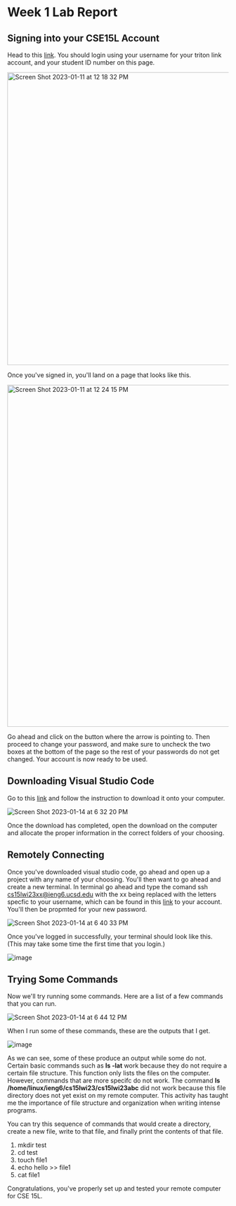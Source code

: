 # Week 1 Lab Report
## Signing into your CSE15L Account

Head to this [link](https://sdacs.ucsd.edu/~icc/index.php). You should login using your username for your triton link account, and your student ID number on this page.

<img width="667" alt="Screen Shot 2023-01-11 at 12 18 32 PM" src="https://user-images.githubusercontent.com/49798755/211909206-ca5c1dbd-14ff-4e30-9f60-245cf6f8ed16.png">

Once you've signed in, you'll land on a page that looks like this.

<img width="779" alt="Screen Shot 2023-01-11 at 12 24 15 PM" src="https://user-images.githubusercontent.com/49798755/211911454-c1813565-0045-4b8b-88f9-6b8a31e07b33.png">

Go ahead and click on the button where the arrow is pointing to. Then proceed to change your password, and make sure to uncheck the two boxes at the bottom of the page so the rest of your passwords do not get changed. Your account is now ready to be used.

## Downloading Visual Studio Code

Go to this [link](https://code.visualstudio.com/) and follow the instruction to download it onto your computer. 

![Screen Shot 2023-01-14 at 6 32 20 PM](https://user-images.githubusercontent.com/49798755/212519955-e880dc56-c497-4801-9278-4b135ed33b7c.png)

Once the download has completed, open the download on the computer and allocate the proper information in the correct folders of your choosing.

## Remotely Connecting

Once you've downloaded visual studio code, go ahead and open up a project with any name of your choosing. You'll then want to go ahead and create a new terminal. In terminal go ahead and type the comand ssh cs15lwi23xx@ieng6.ucsd.edu with the xx being replaced with the letters specfic to your username, which can be found in this [link](https://sdacs.ucsd.edu/~icc/index.php) to your account. You'll then be propmted for your new password. 

![Screen Shot 2023-01-14 at 6 40 33 PM](https://user-images.githubusercontent.com/49798755/212520139-5afab548-a2d1-4b3a-8a77-bb0ec8973c25.png)

Once you've logged in successfully, your terminal should look like this. (This may take some time the first time that you login.)

![image](https://user-images.githubusercontent.com/49798755/212520162-b5aa0a2a-b2c4-430e-b1a5-c2b4667cf8fc.png)

## Trying Some Commands

Now we'll try running some commands. Here are a list of a few commands that you can run.

![Screen Shot 2023-01-14 at 6 44 12 PM](https://user-images.githubusercontent.com/49798755/212520233-0bfe0d50-2807-4ee1-993a-8796bd202f8f.png)

When I run some of these commands, these are the outputs that I get.

![image](https://user-images.githubusercontent.com/49798755/215360382-32959b91-81ba-41e4-b62b-2c7ccdb9445b.png)

As we can see, some of these produce an output while some do not. Certain basic commands such as **ls -lat** work because they do not require a certain file structure. This function only lists the files on the computer. However, commands that are more specifc do not work. The command **ls /home/linux/ieng6/cs15lwi23/cs15lwi23abc** did not work because this file directory does not yet exist on my remote computer. This activity has taught me the importance of file structure and organization when writing intense programs.

You can try this sequence of commands that would create a directory, create a new file, write to that file, and finally print the contents of that file. 

1. mkdir test
2. cd test
3. touch file1
4. echo hello >> file1
5. cat file1

Congratulations, you've properly set up and tested your remote computer for CSE 15L.

